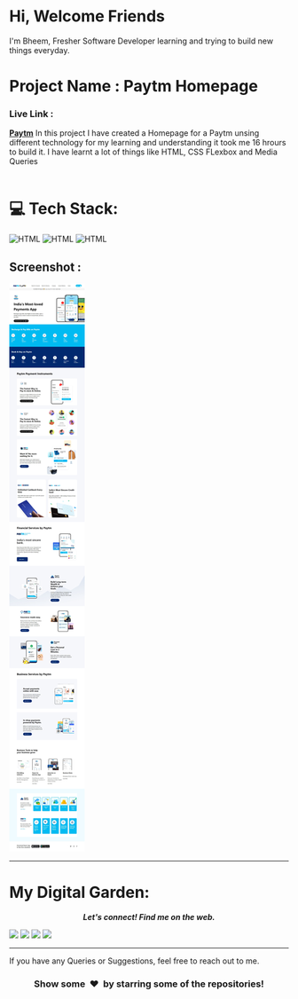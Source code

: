 # Hi, Welcome Friends

I'm Bheem, Fresher Software Developer learning and trying to build new things everyday.

# Project Name : Paytm Homepage
<h3>Live Link :</h3> <a href="https://bheem2510.github.io/Paytm-Clone/"><b>Paytm</b></a>
In this project I have created a Homepage for a Paytm unsing different technology for my learning and understanding it took me 16 hrours to build it. I have learnt a lot of things like HTML, CSS FLexbox and Media Queries
<br>
<br>


# 💻 Tech Stack:

![HTML](https://img.shields.io/badge/-HTML-blue)
![HTML](https://img.shields.io/badge/-CSS-orange)
![HTML](https://img.shields.io/badge/-Tailwind%20CSS-red)

## Screenshot :

![Screenshot](./images/Paytm%20SS.jpeg)

---
My Digital Garden:
==========================

 <p align="center">
  <b><i>Let's connect! Find me on the web.</i></b>


[<img height="30" src = "https://img.shields.io/badge/gmail-c14438?&style=for-the-badge&logo=gmail&logoColor=white">][gmail] 
[<img height="30" src="https://img.shields.io/badge/linkedin-blue.svg?&style=for-the-badge&logo=linkedin&logoColor=white" />][LinkedIn]
[<img height="30" src = "https://img.shields.io/badge/Facebook-036be4.svg?&style=for-the-badge&logo=facebook&logoColor=white">][Facebook]
[<img height="30" src = "https://img.shields.io/badge/instagram-036be4.svg?&style=for-the-badge&logo=instagram&logoColor=white">][instagram]
<br />
<hr /> 

[gmail]: https://gmail.com
[linkedin]: https://www.linkedin.com/in/bheem-mastkar-4510371ba/
[Facebook]: https://www.facebook.com/bheem.mastkar/
[instagram]: https://www.instagram.com/bheem.singh/



If you have any Queries or Suggestions, feel free to reach out to me.

<h3 align="center">Show some &nbsp;❤️&nbsp; by starring some of the repositories!</h3>


